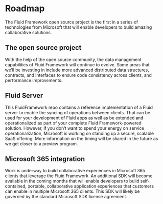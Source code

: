 # Roadmap

The Fluid Framework open source project is the first in a series of technologies from Microsoft that will enable developers to build amazing collaborative solutions.

## The open source project

With the help of the open source community, the data management capabilities of Fluid Framework will continue to evolve. Some areas that we’ll be investing in include more advanced distributed data structures, contracts, and interfaces to ensure code consistency across clients, and performance improvements.

## Fluid Server

This FluidFramework repo contains a reference implementation of a Fluid server to enable the syncing of operations between clients. That can be used for your development of Fluid apps as well as be extended and operationalized as part of your complete Fluid Framework-powered solution. However, if you don’t want to spend your energy on service operationalization, Microsoft is working on standing up a secure, scalable SaaS offering. More information on the timing will be shared in the future as we get closer to a preview program.

## Microsoft 365 integration

Work is underway to build collaborative experiences in Microsoft 365 clients that leverage the Fluid Framework. An additional SDK will become available in the coming months that will enable developers to build self-contained, portable, collaborative application experiences that customers can enable in multiple Microsoft 365 clients. This SDK will likely be governed by the standard Microsoft SDK license agreement.
